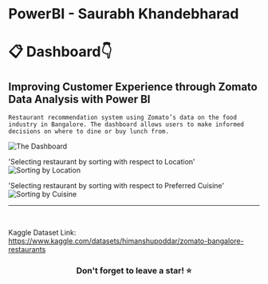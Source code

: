 # PowerBI - Saurabh Khandebharad
# 📋 Dashboard👇
## Improving Customer Experience through Zomato Data Analysis with Power BI
`Restaurant recommendation system using Zomato’s data on the food industry in Bangalore. The dashboard allows users to make informed decisions on where to dine or buy lunch from.`

![The Dashboard](https://github.com/Saurabhkhandebharad/PowerBI-SK/assets/104715190/c54fdf0e-09c6-4107-ba2f-169e565aa0ef)

'Selecting restaurant by sorting with respect to Location'
![Sorting by Location](https://github.com/Saurabhkhandebharad/PowerBI-SK/assets/104715190/66617f5d-47d6-4fd0-8e0c-259ede369cbb)

'Selecting restaurant by sorting with respect to Preferred Cuisine'
![Sorting by Cuisine](https://github.com/Saurabhkhandebharad/PowerBI-SK/assets/104715190/5d67be93-971a-4ef5-95b4-f043c46134b9)


<hr />
<br />

Kaggle Dataset Link: https://www.kaggle.com/datasets/himanshupoddar/zomato-bangalore-restaurants



### <div align="center">Don't forget to leave a star! ⭐️</div>
